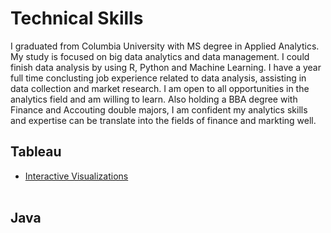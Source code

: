 # Technical Skills
I graduated from Columbia University with MS degree in Applied Analytics. My study is focused on big data analytics and data management. I could finish data analysis by using R, Python and Machine Learning. I have a year full time conclusting job experience related to data analysis, assisting in data collection and market research. I am open to all opportunities in the analytics field and am willing to learn. Also holding a BBA degree with Finance and Accouting double majors, I am confident my analytics skills and expertise can be translate into the fields of finance and markting well. <br/>

## Tableau
- [Interactive Visualizations](https://github.com/CathyXueqingZhang/Jobapplication/tree/master/Tableau)<br/><br/>

## Java

